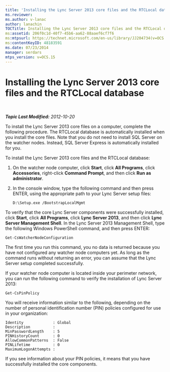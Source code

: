 ```yaml
---
title: 'Installing the Lync Server 2013 core files and the RTCLocal database'
ms.reviewer: 
ms.author: v-lanac
author: lanachin
TOCTitle: Installing the Lync Server 2013 core files and the RTCLocal database
ms:assetid: 206f0c1d-40f7-45b6-aa62-88aaef6cf7f6
ms:mtpsurl: https://technet.microsoft.com/en-us/library/JJ204734(v=OCS.15)
ms:contentKeyID: 48183591
ms.date: 07/23/2014
manager: serdars
mtps_version: v=OCS.15
---
```


<div data-xmlns="http://www.w3.org/1999/xhtml">

<div class="topic" data-xmlns="http://www.w3.org/1999/xhtml" data-msxsl="urn:schemas-microsoft-com:xslt" data-cs="http://msdn.microsoft.com/en-us/">

<div data-asp="http://msdn2.microsoft.com/asp">

# Installing the Lync Server 2013 core files and the RTCLocal database

</div>

<div id="mainSection">

<div id="mainBody">

<span> </span>

_**Topic Last Modified:** 2012-10-20_

To install the Lync Server 2013 core files on a computer, complete the following procedure. The RTCLocal database is automatically installed when you install the core files. Note that you do not need to install SQL Server on the watcher nodes. Instead, SQL Server Express is automatically installed for you.

To install the Lync Server 2013 core files and the RTCLocal database:

1.  On the watcher node computer, click **Start**, click **All Programs**, click **Accessories**, right-click **Command Prompt**, and then click **Run as administrator**.

2.  In the console window, type the following command and then press ENTER, using the appropriate path to your Lync Server setup files:
    
        D:\Setup.exe /BootstrapLocalMgmt

To verify that the core Lync Server components were successfully installed, click **Start**, click **All Programs**, click **Lync Server 2013**, and then click **Lync Server Management Shell**. In the Lync Server 2013 Management Shell, type the following Windows PowerShell command, and then press ENTER:

    Get-CsWatcherNodeConfiguration

The first time you run this command, you no data is returned because you have not configured any watcher node computers yet. As long as the command runs without returning an error, you can assume that the Lync Server setup completed successfully.

If your watcher node computer is located inside your perimeter network, you can run the following command to verify the installation of Lync Server 2013:

    Get-CsPinPolicy

You will receive information similar to the following, depending on the number of personal identification number (PIN) policies configured for use in your organization:

    Identity             : Global
    Description          :
    MinPasswordLength    : 5
    PINHistoryCount      : 0
    AllowCommonPatterns  : False
    PINLifetime          : 0
    MaximumLogonAttempts :

If you see information about your PIN policies, it means that you have successfully installed the core components.

</div>

<span> </span>

</div>

</div>

</div>

